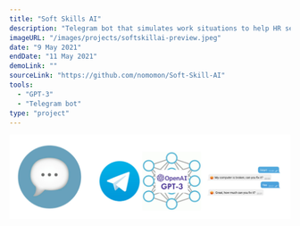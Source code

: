 ```yaml
---
title: "Soft Skills AI"
description: "Telegram bot that simulates work situations to help HR select people for support. It generates text scenarios using GPT-3 from OpenAI."
imageURL: "/images/projects/softskillai-preview.jpeg"
date: "9 May 2021"
endDate: "11 May 2021"
demoLink: ""
sourceLink: "https://github.com/nomomon/Soft-Skill-AI"
tools:
  - "GPT-3"
  - "Telegram bot"
type: "project"
---
```


![banner](/images/projects/softskillai-preview.jpeg)
